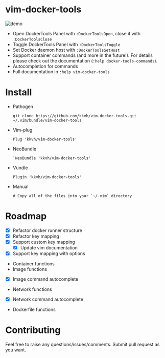 # vim-docker-tools
![demo](https://i.imgur.com/CM7RI6Z.gif) 
* Open DockerTools Panel with `:DockerToolsOpen`, close it with `:DockerToolsClose`
* Toggle DockerTools Panel with `:DockerToolsToggle`
* Set Docker daemon host with `:DockerToolsSetHost`
* Support container commands (and more in the future!). For details please check out the documentation (`:help docker-tools-commands`).
* Autocompletion for commands
* Full documentation in `:help vim-docker-tools`

# Install
* Pathogen

      git clone https://github.com/kkvh/vim-docker-tools.git ~/.vim/bundle/vim-docker-tools

* Vim-plug

      Plug 'kkvh/vim-docker-tools'

* NeoBundle

      `NeoBundle 'kkvh/vim-docker-tools'

* Vundle

      Plugin 'kkvh/vim-docker-tools'

* Manual

      # Copy all of the files into your `~/.vim` directory

# Roadmap
* [x] Refactor docker runner structure
* [x] Refactor key mapping
* [x] Support custom key mapping
  * [x] Update vim documentation
* [x] Support key mapping with options
* Container functions
* Image functions
* [x] Image command autocomplete
* Network functions
* [x] Network command autocomplete
* Dockerfile functions

# Contributing
Feel free to raise any questions/issues/comments. Submit pull request as you want.
